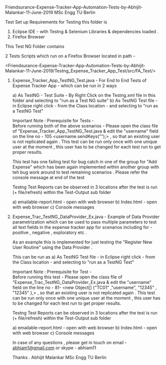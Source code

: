 
Friendsurance-Expense-Tracker-App-Automation-Tests-by-Abhijit-Malankar-11-June-2019 MSc Engg TU Berlin

Test Set up Requirements for Testing this folder is  

1) Eclipse IDE -  with Testng & Selenium Libraries & dependencies loaded . 
2) Firefox Browser 

This Test NG Folder contains 

2 Tests Scripts which run on a Firefox Browser located in path -

<Friendsurance-Expense-Tracker-App-Automation-Tests-by-Abhijit-Malankar-11-June-2019/Testng_Expense_Tracker_App_Test/src/FA_Test/>

1) Expense_Tracker_App_TestNG_Test.java - For End to End Tests of Expense Tracker App  - which can be run in 2 ways 

     a) As TestNG - Test Suite - By Right Click on the Testng.xml file in this folder and selecting to "run as a Test NG suite" 
     b) As TestNG Test file - in Eclipse right click - from the Class location - and selecting to "run as a TestNG Test" 
     
     Important Note : Prerequisite for Tests -  
     Before running both of the above scenarios - Please open the class file of "Expense_Tracker_App_TestNG_Test.java & edit the "username" 
     field on the line no - 105 <username.sendKeys("<username>");> , so that an existing user is not replicated again . 
     This test can be run only once with one unique user at the moment , this user has to be changed for each test run to get proper results.
 
     This test has one failing test for bug catch in one of the group for "Add Expense" which has been again implemented within another 
     group with teh bug work around to test remaining scenarios . Please refer the console message at end of the test 
     
     Testng Test Reports can be observed in 3 locations after the test is run (+ file/refresh) within the Test-Output sub folder  
 
      a) emailable-report.html  - open with web browser 
      b) Index.html - open with web browser 
      c) Console messages
 
 2) Expense_Trac_TestNG_DataProvider_Ex.java - Example of Data Provider parametrization which can be used to pass multiple parameters to 
    test all text fields in the expense tracker app for scenarios including for - positive , negative , exploratory etc . 
    
    As an example this is implemented for just testing the "Register New User Routine" using the Data Provider . 
    
    This can be run as 
     a) As TestNG Test file - in Eclipse right click - from the Class location - and selecting to "run as a TestNG Test" 
     
     Important Note : Prerequisite for Test -  
     Before running this test - Please open the class file of "Expense_Trac_TestNG_DataProvider_Ex.java & edit the "username" 
     field on the line no - 81- <new Object[] {"TC01" ,"username", "12345" , "12345" },> , so that an existing user is not replicated again . 
     This test can be run only once with one unique user at the moment , this user has to be changed for each test run to get proper results.
 
     Testng Test Reports can be observed in 3 locations after the test is run (+ file/refresh) within the Test-Output sub folder  
 
      a) emailable-report.html  - open with web browser 
      b) Index.html - open with web browser 
      c) Console messages
     
     
     In case of any questions , please get in touch on email - abhiam1@gmail.com or skype - abhiam11 
     
     Thanks . 
     Abhijit Malankar 
     MSc Engg TU Berlin 
     
     
     
     
     


